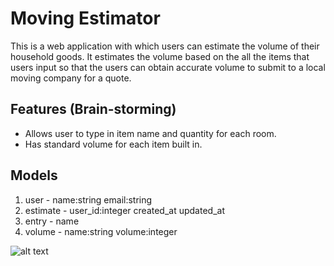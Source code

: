 # Moving Estimator
This is a web application with which users can estimate the volume of their household goods. It estimates the volume based on the all the items that users input so that the users can obtain accurate volume to submit to a local moving company for a quote.

## Features (Brain-storming)
- Allows user to type in item name and quantity for each room.
- Has standard volume for each item built in.

## Models
1. user - name:string email:string
2. estimate - user_id:integer created_at updated_at
3. entry - name
4. volume - name:string volume:integer

![alt text](https://bitbucket.org/mnishiguchi/moving_estimator/src/6b629fae76a8e87d69c3674c658c65bd5e697de3/erd.jpg?at=moving-estimator)


